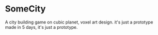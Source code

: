 # SomeCity
A city building game on cubic planet, voxel art design. it's just a prototype made in 5 days, it's just a prototype.
